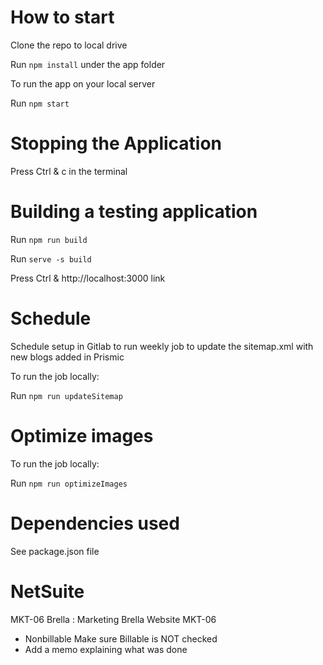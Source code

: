 # How to start

Clone the repo to local drive

Run `npm install` under the app folder

To run the app on your local server

Run `npm start`

# Stopping the Application

Press Ctrl & c in the terminal

# Building a testing application

Run `npm run build`

Run `serve -s build`

Press Ctrl & http://localhost:3000 link

# Schedule

Schedule setup in Gitlab to run weekly job to update the sitemap.xml with new blogs added in Prismic

To run the job locally:

Run `npm run updateSitemap`

# Optimize images

To run the job locally:

Run `npm run optimizeImages`

# Dependencies used

See package.json file

# NetSuite

MKT-06 Brella : Marketing Brella Website MKT-06

- Nonbillable Make sure Billable is NOT checked
- Add a memo explaining what was done
